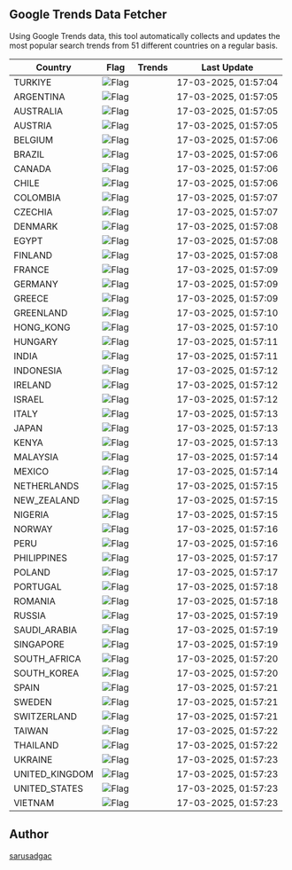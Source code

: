 
## Google Trends Data Fetcher

Using Google Trends data, this tool automatically collects and updates the most popular search trends from 51 different countries on a regular basis.


| Country | Flag | Trends | Last Update |
| --- | --- | --- | --- |
| TURKIYE | ![Flag](https://flagcdn.com/16x12/tr.png) |  | 17-03-2025, 01:57:04 |
| ARGENTINA | ![Flag](https://flagcdn.com/16x12/ar.png) |  | 17-03-2025, 01:57:05 |
| AUSTRALIA | ![Flag](https://flagcdn.com/16x12/au.png) |  | 17-03-2025, 01:57:05 |
| AUSTRIA | ![Flag](https://flagcdn.com/16x12/at.png) |  | 17-03-2025, 01:57:05 |
| BELGIUM | ![Flag](https://flagcdn.com/16x12/be.png) |  | 17-03-2025, 01:57:06 |
| BRAZIL | ![Flag](https://flagcdn.com/16x12/br.png) |  | 17-03-2025, 01:57:06 |
| CANADA | ![Flag](https://flagcdn.com/16x12/ca.png) |  | 17-03-2025, 01:57:06 |
| CHILE | ![Flag](https://flagcdn.com/16x12/cl.png) |  | 17-03-2025, 01:57:06 |
| COLOMBIA | ![Flag](https://flagcdn.com/16x12/co.png) |  | 17-03-2025, 01:57:07 |
| CZECHIA | ![Flag](https://flagcdn.com/16x12/cz.png) |  | 17-03-2025, 01:57:07 |
| DENMARK | ![Flag](https://flagcdn.com/16x12/dk.png) |  | 17-03-2025, 01:57:08 |
| EGYPT | ![Flag](https://flagcdn.com/16x12/eg.png) |  | 17-03-2025, 01:57:08 |
| FINLAND | ![Flag](https://flagcdn.com/16x12/fi.png) |  | 17-03-2025, 01:57:08 |
| FRANCE | ![Flag](https://flagcdn.com/16x12/fr.png) |  | 17-03-2025, 01:57:09 |
| GERMANY | ![Flag](https://flagcdn.com/16x12/de.png) |  | 17-03-2025, 01:57:09 |
| GREECE | ![Flag](https://flagcdn.com/16x12/gr.png) |  | 17-03-2025, 01:57:09 |
| GREENLAND | ![Flag](https://flagcdn.com/16x12/gl.png) |  | 17-03-2025, 01:57:10 |
| HONG_KONG | ![Flag](https://flagcdn.com/16x12/hk.png) |  | 17-03-2025, 01:57:10 |
| HUNGARY | ![Flag](https://flagcdn.com/16x12/hu.png) |  | 17-03-2025, 01:57:11 |
| INDIA | ![Flag](https://flagcdn.com/16x12/in.png) |  | 17-03-2025, 01:57:11 |
| INDONESIA | ![Flag](https://flagcdn.com/16x12/id.png) |  | 17-03-2025, 01:57:12 |
| IRELAND | ![Flag](https://flagcdn.com/16x12/ie.png) |  | 17-03-2025, 01:57:12 |
| ISRAEL | ![Flag](https://flagcdn.com/16x12/il.png) |  | 17-03-2025, 01:57:12 |
| ITALY | ![Flag](https://flagcdn.com/16x12/it.png) |  | 17-03-2025, 01:57:13 |
| JAPAN | ![Flag](https://flagcdn.com/16x12/jp.png) |  | 17-03-2025, 01:57:13 |
| KENYA | ![Flag](https://flagcdn.com/16x12/ke.png) |  | 17-03-2025, 01:57:13 |
| MALAYSIA | ![Flag](https://flagcdn.com/16x12/my.png) |  | 17-03-2025, 01:57:14 |
| MEXICO | ![Flag](https://flagcdn.com/16x12/mx.png) |  | 17-03-2025, 01:57:14 |
| NETHERLANDS | ![Flag](https://flagcdn.com/16x12/nl.png) |  | 17-03-2025, 01:57:15 |
| NEW_ZEALAND | ![Flag](https://flagcdn.com/16x12/nz.png) |  | 17-03-2025, 01:57:15 |
| NIGERIA | ![Flag](https://flagcdn.com/16x12/ng.png) |  | 17-03-2025, 01:57:15 |
| NORWAY | ![Flag](https://flagcdn.com/16x12/no.png) |  | 17-03-2025, 01:57:16 |
| PERU | ![Flag](https://flagcdn.com/16x12/pe.png) |  | 17-03-2025, 01:57:16 |
| PHILIPPINES | ![Flag](https://flagcdn.com/16x12/ph.png) |  | 17-03-2025, 01:57:17 |
| POLAND | ![Flag](https://flagcdn.com/16x12/pl.png) |  | 17-03-2025, 01:57:17 |
| PORTUGAL | ![Flag](https://flagcdn.com/16x12/pt.png) |  | 17-03-2025, 01:57:18 |
| ROMANIA | ![Flag](https://flagcdn.com/16x12/ro.png) |  | 17-03-2025, 01:57:18 |
| RUSSIA | ![Flag](https://flagcdn.com/16x12/ru.png) |  | 17-03-2025, 01:57:19 |
| SAUDI_ARABIA | ![Flag](https://flagcdn.com/16x12/sa.png) |  | 17-03-2025, 01:57:19 |
| SINGAPORE | ![Flag](https://flagcdn.com/16x12/sg.png) |  | 17-03-2025, 01:57:19 |
| SOUTH_AFRICA | ![Flag](https://flagcdn.com/16x12/za.png) |  | 17-03-2025, 01:57:20 |
| SOUTH_KOREA | ![Flag](https://flagcdn.com/16x12/kr.png) |  | 17-03-2025, 01:57:20 |
| SPAIN | ![Flag](https://flagcdn.com/16x12/es.png) |  | 17-03-2025, 01:57:21 |
| SWEDEN | ![Flag](https://flagcdn.com/16x12/se.png) |  | 17-03-2025, 01:57:21 |
| SWITZERLAND | ![Flag](https://flagcdn.com/16x12/ch.png) |  | 17-03-2025, 01:57:21 |
| TAIWAN | ![Flag](https://flagcdn.com/16x12/tw.png) |  | 17-03-2025, 01:57:22 |
| THAILAND | ![Flag](https://flagcdn.com/16x12/th.png) |  | 17-03-2025, 01:57:22 |
| UKRAINE | ![Flag](https://flagcdn.com/16x12/ua.png) |  | 17-03-2025, 01:57:23 |
| UNITED_KINGDOM | ![Flag](https://flagcdn.com/16x12/gb.png) |  | 17-03-2025, 01:57:23 |
| UNITED_STATES | ![Flag](https://flagcdn.com/16x12/us.png) |  | 17-03-2025, 01:57:23 |
| VIETNAM | ![Flag](https://flagcdn.com/16x12/vn.png) |  | 17-03-2025, 01:57:23 |


## Author
 [sarusadgac](https://x.com/sarusadgac)
